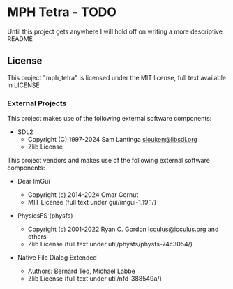 # MPH Tetra - TODO

Until this project gets anywhere I will hold off on writing a more descriptive README

## License

This project "mph_tetra" is licensed under the MIT license, full text available in LICENSE

### External Projects

This project makes use of the following external software components:

- SDL2
  - Copyright (C) 1997-2024 Sam Lantinga <slouken@libsdl.org>
  - Zlib License

This project vendors and makes use of the following external software components:

- Dear ImGui
  - Copyright (c) 2014-2024 Omar Cornut
  - MIT License (full text under gui/imgui-1.19.1/)
  
- PhysicsFS (physfs)
  - Copyright (c) 2001-2022 Ryan C. Gordon <icculus@icculus.org> and others
  - Zlib License (full text under util/physfs/physfs-74c3054/)
  
- Native File Dialog Extended
  - Authors: Bernard Teo, Michael Labbe
  - Zlib License (full text under util/nfd-388549a/)
